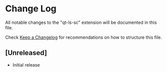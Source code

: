 # Change Log

All notable changes to the "qt-ls-sc" extension will be documented in this file.

Check [Keep a Changelog](http://keepachangelog.com/) for recommendations on how to structure this file.

## [Unreleased]

- Initial release